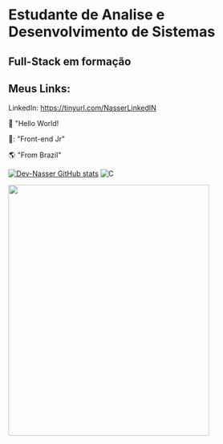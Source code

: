 
# Estudante de Analise e Desenvolvimento de Sistemas
## Full-Stack em formação
## Meus Links:
LinkedIn: https://tinyurl.com/NasserLinkedIN

:black_heart: "Hello World!

:blue_heart:: "Front-end Jr"

:earth_americas:  "From Brazil"

[![Dev-Nasser GitHub stats](https://github-readme-stats.vercel.app/api?username=Dev-Nasser)](https://github.com/Dev-Nasser/github-readme-stats)
![C](https://img.shields.io/badge/c-%2300599C.svg?style=for-the-badge&logo=c&logoColor=white)



<img width= "400px" height= "500px" img src="https://i.pinimg.com/originals/bd/4e/d3/bd4ed327189c2a56695beb91cd534570.gif"/>



